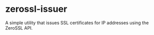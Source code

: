 # zerossl-issuer
A simple utility that issues SSL certificates for IP addresses using the ZeroSSL API.
